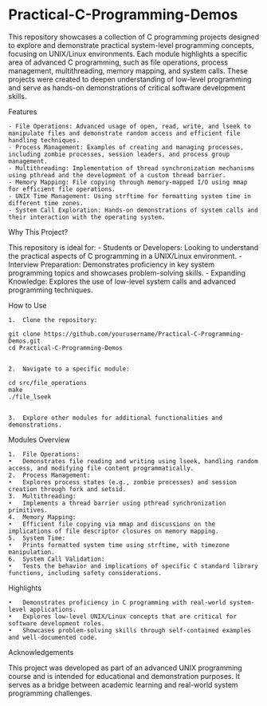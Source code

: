 # Practical-C-Programming-Demos

This repository showcases a collection of C programming projects designed to explore and demonstrate practical system-level programming concepts, focusing on UNIX/Linux environments. Each module highlights a specific area of advanced C programming, such as file operations, process management, multithreading, memory mapping, and system calls. These projects were created to deepen understanding of low-level programming and serve as hands-on demonstrations of critical software development skills.

Features

	- File Operations: Advanced usage of open, read, write, and lseek to manipulate files and demonstrate random access and efficient file handling techniques.
	- Process Management: Examples of creating and managing processes, including zombie processes, session leaders, and process group management.
	- Multithreading: Implementation of thread synchronization mechanisms using pthread and the development of a custom thread barrier.
	- Memory Mapping: File copying through memory-mapped I/O using mmap for efficient file operations.
	- UNIX Time Management: Using strftime for formatting system time in different time zones.
	- System Call Exploration: Hands-on demonstrations of system calls and their interaction with the operating system.

Why This Project?

This repository is ideal for:
	- Students or Developers: Looking to understand the practical aspects of C programming in a UNIX/Linux environment.
	- Interview Preparation: Demonstrates proficiency in key system programming topics and showcases problem-solving skills.
	- Expanding Knowledge: Explores the use of low-level system calls and advanced programming techniques.

How to Use

	1.	Clone the repository:

	git clone https://github.com/yourusername/Practical-C-Programming-Demos.git
	cd Practical-C-Programming-Demos


	2.	Navigate to a specific module:

	cd src/file_operations
	make
	./file_lseek


	3.	Explore other modules for additional functionalities and demonstrations.

Modules Overview

	1.	File Operations:
	•	Demonstrates file reading and writing using lseek, handling random access, and modifying file content programmatically.
	2.	Process Management:
	•	Explores process states (e.g., zombie processes) and session creation through fork and setsid.
	3.	Multithreading:
	•	Implements a thread barrier using pthread synchronization primitives.
	4.	Memory Mapping:
	•	Efficient file copying via mmap and discussions on the implications of file descriptor closures on memory mapping.
	5.	System Time:
	•	Prints formatted system time using strftime, with timezone manipulation.
	6.	System Call Validation:
	•	Tests the behavior and implications of specific C standard library functions, including safety considerations.

Highlights

	•	Demonstrates proficiency in C programming with real-world system-level applications.
	•	Explores low-level UNIX/Linux concepts that are critical for software development roles.
	•	Showcases problem-solving skills through self-contained examples and well-documented code.

Acknowledgements

This project was developed as part of an advanced UNIX programming course and is intended for educational and demonstration purposes. It serves as a bridge between academic learning and real-world system programming challenges.
